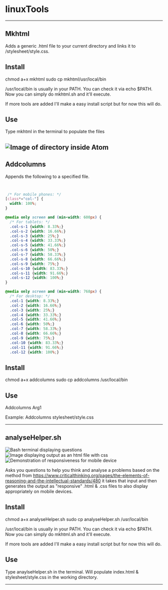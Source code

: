 # linuxTools
----------------------

## Mkhtml

Adds a generic .html file to your current directory and links it to /stylesheet/style.css.

## Install

chmod a+x mkhtml
sudo cp mkhtml/usr/local/bin

/usr/local/bin is usually in your PATH. You can check it via echo $PATH. Now you can simply do
mkhtml.sh and it'll execute.

If more tools are added I'll make a easy install script but for now this will do.

## Use

Type mkhtml in the terminal to populate the files

![Image of directory inside Atom](https://github.com/Nswayze/linuxTools/blob/main/imgs/screenshot.png)
--------------------------------------------------


## Addcolumns

Appends the following to a specified file.

```css


 /* For mobile phones: */
[class*="col-"] {
  width: 100%;
}

@media only screen and (min-width: 600px) {
  /* For tablets: */
  .col-s-1 {width: 8.33%;}
  .col-s-2 {width: 16.66%;}
  .col-s-3 {width: 25%;}
  .col-s-4 {width: 33.33%;}
  .col-s-5 {width: 41.66%;}
  .col-s-6 {width: 50%;}
  .col-s-7 {width: 58.33%;}
  .col-s-8 {width: 66.66%;}
  .col-s-9 {width: 75%;}
  .col-s-10 {width: 83.33%;}
  .col-s-11 {width: 91.66%;}
  .col-s-12 {width: 100%;}
}

@media only screen and (min-width: 768px) {
  /* For desktop: */
  .col-1 {width: 8.33%;}
  .col-2 {width: 16.66%;}
  .col-3 {width: 25%;}
  .col-4 {width: 33.33%;}
  .col-5 {width: 41.66%;}
  .col-6 {width: 50%;}
  .col-7 {width: 58.33%;}
  .col-8 {width: 66.66%;}
  .col-9 {width: 75%;}
  .col-10 {width: 83.33%;}
  .col-11 {width: 91.66%;}
  .col-12 {width: 100%;}
```

## Install

chmod a+x addcolumns
sudo cp addcolumns /usr/local/bin

## Use

Addcolumns Arg1

Example:
Addcolumns stylesheet/style.css

-------------


## analyseHelper.sh

![Bash terminal displaying questions](https://github.com/Nswayze/linuxTools/blob/main/imgs/1.png)
![Image displaying output as an html file with css](https://github.com/Nswayze/linuxTools/blob/main/imgs/2.png)
![Demonstration of responsiveness for mobile device](https://github.com/Nswayze/linuxTools/blob/main/imgs/3.png)

Asks you questions to help you think and analyse a problems based on the method from https://www.criticalthinking.org/pages/the-elements-of-reasoning-and-the-intellectual-standards/480 it takes that input and then generates the output as "responsive" .html & .css files to also display appropriately on mobile devices.

## Install

chmod a+x analyseHelper.sh
sudo cp analyseHelper.sh /usr/local/bin

/usr/local/bin is usually in your PATH. You can check it via echo $PATH. Now you can simply do
mkhtml.sh and it'll execute.

If more tools are added I'll make a easy install script but for now this will do.

## Use

Type anaylseHelper.sh in the terminal. Will populate index.html & stylesheet/style.css in the working directory.


--------------------------------------------------

